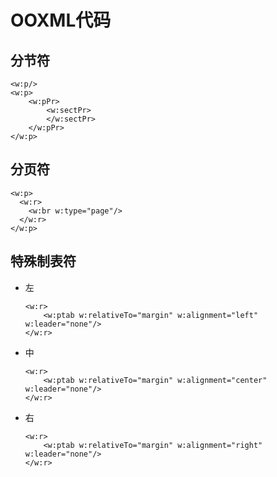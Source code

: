 # OOXML代码

## 分节符

```{=openxml}
<w:p/>
<w:p>
    <w:pPr>
        <w:sectPr>
        </w:sectPr>
    </w:pPr>
</w:p>
```

## 分页符

```{=openxml}
<w:p>
  <w:r>
    <w:br w:type="page"/>
  </w:r>
</w:p>
```

## 特殊制表符

* 左

  ```{=openxml}
  <w:r>
      <w:ptab w:relativeTo="margin" w:alignment="left" w:leader="none"/>
  </w:r>
  ```

* 中

  ```{=openxml}
  <w:r>
      <w:ptab w:relativeTo="margin" w:alignment="center" w:leader="none"/>
  </w:r>
  ```

* 右

  ```{=openxml}
  <w:r>
      <w:ptab w:relativeTo="margin" w:alignment="right" w:leader="none"/>
  </w:r>
  ```
